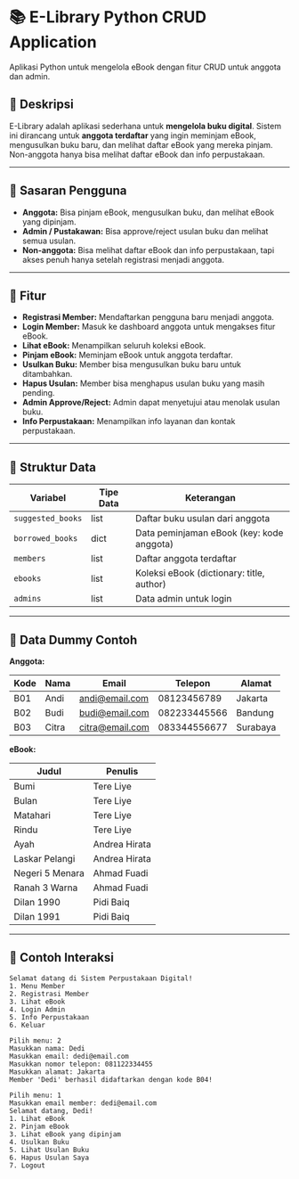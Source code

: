 # 📚 E-Library Python CRUD Application
Aplikasi Python untuk mengelola eBook dengan fitur CRUD untuk anggota dan admin.

## 🔹 Deskripsi

E-Library adalah aplikasi sederhana untuk **mengelola buku digital**. Sistem ini dirancang untuk **anggota terdaftar** yang ingin meminjam eBook, mengusulkan buku baru, dan melihat daftar eBook yang mereka pinjam. Non-anggota hanya bisa melihat daftar eBook dan info perpustakaan.

---

## 🔹 Sasaran Pengguna

* **Anggota:** Bisa pinjam eBook, mengusulkan buku, dan melihat eBook yang dipinjam.  
* **Admin / Pustakawan:** Bisa approve/reject usulan buku dan melihat semua usulan.  
* **Non-anggota:** Bisa melihat daftar eBook dan info perpustakaan, tapi akses penuh hanya setelah registrasi menjadi anggota.

---

## 🔹 Fitur

* **Registrasi Member:** Mendaftarkan pengguna baru menjadi anggota.  
* **Login Member:** Masuk ke dashboard anggota untuk mengakses fitur eBook.  
* **Lihat eBook:** Menampilkan seluruh koleksi eBook.  
* **Pinjam eBook:** Meminjam eBook untuk anggota terdaftar.  
* **Usulkan Buku:** Member bisa mengusulkan buku baru untuk ditambahkan.  
* **Hapus Usulan:** Member bisa menghapus usulan buku yang masih pending.  
* **Admin Approve/Reject:** Admin dapat menyetujui atau menolak usulan buku.  
* **Info Perpustakaan:** Menampilkan info layanan dan kontak perpustakaan.

---

## 🔹 Struktur Data

| Variabel          | Tipe Data | Keterangan                                |
| ----------------- | --------- | ----------------------------------------- |
| `suggested_books` | list      | Daftar buku usulan dari anggota           |
| `borrowed_books`  | dict      | Data peminjaman eBook (key: kode anggota) |
| `members`         | list      | Daftar anggota terdaftar                  |
| `ebooks`          | list      | Koleksi eBook (dictionary: title, author) |
| `admins`          | list      | Data admin untuk login                    |

---

## 🔹 Data Dummy Contoh

**Anggota:**

| Kode | Nama  | Email                                     | Telepon      | Alamat   |
| ---- | ----- | ----------------------------------------- | ------------ | -------- |
| B01  | Andi  | [andi@email.com](mailto:andi@email.com)   | 08123456789  | Jakarta  |
| B02  | Budi  | [budi@email.com](mailto:budi@email.com)   | 082233445566 | Bandung  |
| B03  | Citra | [citra@email.com](mailto:citra@email.com) | 083344556677 | Surabaya |

**eBook:**

| Judul           | Penulis       |
| --------------- | ------------- |
| Bumi            | Tere Liye     |
| Bulan           | Tere Liye     |
| Matahari        | Tere Liye     |
| Rindu           | Tere Liye     |
| Ayah            | Andrea Hirata |
| Laskar Pelangi  | Andrea Hirata |
| Negeri 5 Menara | Ahmad Fuadi   |
| Ranah 3 Warna   | Ahmad Fuadi   |
| Dilan 1990      | Pidi Baiq     |
| Dilan 1991      | Pidi Baiq     |

---

## 🔹 Contoh Interaksi

```text
Selamat datang di Sistem Perpustakaan Digital!
1. Menu Member
2. Registrasi Member
3. Lihat eBook
4. Login Admin
5. Info Perpustakaan
6. Keluar

Pilih menu: 2
Masukkan nama: Dedi
Masukkan email: dedi@email.com
Masukkan nomor telepon: 081122334455
Masukkan alamat: Jakarta
Member 'Dedi' berhasil didaftarkan dengan kode B04!

Pilih menu: 1
Masukkan email member: dedi@email.com
Selamat datang, Dedi!
1. Lihat eBook
2. Pinjam eBook
3. Lihat eBook yang dipinjam
4. Usulkan Buku
5. Lihat Usulan Buku
6. Hapus Usulan Saya
7. Logout


